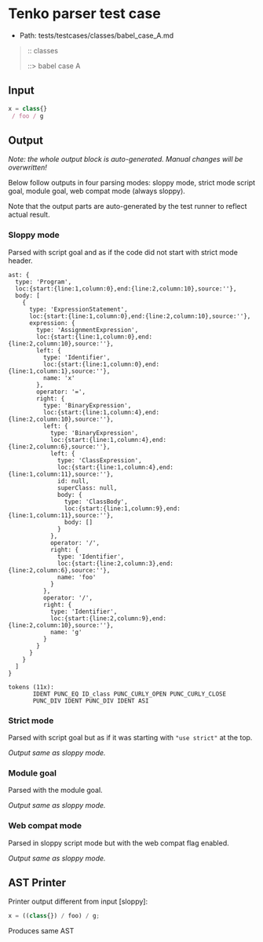 # Tenko parser test case

- Path: tests/testcases/classes/babel_case_A.md

> :: classes
>
> ::> babel case A

## Input

`````js
x = class{} 
 / foo / g
`````

## Output

_Note: the whole output block is auto-generated. Manual changes will be overwritten!_

Below follow outputs in four parsing modes: sloppy mode, strict mode script goal, module goal, web compat mode (always sloppy).

Note that the output parts are auto-generated by the test runner to reflect actual result.

### Sloppy mode

Parsed with script goal and as if the code did not start with strict mode header.

`````
ast: {
  type: 'Program',
  loc:{start:{line:1,column:0},end:{line:2,column:10},source:''},
  body: [
    {
      type: 'ExpressionStatement',
      loc:{start:{line:1,column:0},end:{line:2,column:10},source:''},
      expression: {
        type: 'AssignmentExpression',
        loc:{start:{line:1,column:0},end:{line:2,column:10},source:''},
        left: {
          type: 'Identifier',
          loc:{start:{line:1,column:0},end:{line:1,column:1},source:''},
          name: 'x'
        },
        operator: '=',
        right: {
          type: 'BinaryExpression',
          loc:{start:{line:1,column:4},end:{line:2,column:10},source:''},
          left: {
            type: 'BinaryExpression',
            loc:{start:{line:1,column:4},end:{line:2,column:6},source:''},
            left: {
              type: 'ClassExpression',
              loc:{start:{line:1,column:4},end:{line:1,column:11},source:''},
              id: null,
              superClass: null,
              body: {
                type: 'ClassBody',
                loc:{start:{line:1,column:9},end:{line:1,column:11},source:''},
                body: []
              }
            },
            operator: '/',
            right: {
              type: 'Identifier',
              loc:{start:{line:2,column:3},end:{line:2,column:6},source:''},
              name: 'foo'
            }
          },
          operator: '/',
          right: {
            type: 'Identifier',
            loc:{start:{line:2,column:9},end:{line:2,column:10},source:''},
            name: 'g'
          }
        }
      }
    }
  ]
}

tokens (11x):
       IDENT PUNC_EQ ID_class PUNC_CURLY_OPEN PUNC_CURLY_CLOSE
       PUNC_DIV IDENT PUNC_DIV IDENT ASI
`````

### Strict mode

Parsed with script goal but as if it was starting with `"use strict"` at the top.

_Output same as sloppy mode._

### Module goal

Parsed with the module goal.

_Output same as sloppy mode._

### Web compat mode

Parsed in sloppy script mode but with the web compat flag enabled.

_Output same as sloppy mode._

## AST Printer

Printer output different from input [sloppy]:

````js
x = ((class{}) / foo) / g;
````

Produces same AST

